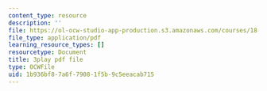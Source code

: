 ```yaml
---
content_type: resource
description: ''
file: https://ol-ocw-studio-app-production.s3.amazonaws.com/courses/18-086-mathematical-methods-for-engineers-ii-spring-2006/1b936bf87a6f79081f5b9c5eeacab715_ZPmBMd6OZeQ.pdf
file_type: application/pdf
learning_resource_types: []
resourcetype: Document
title: 3play pdf file
type: OCWFile
uid: 1b936bf8-7a6f-7908-1f5b-9c5eeacab715
---
```

